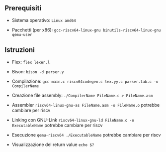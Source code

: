 ## Prerequisiti

* Sistema operativo: 
    `Linux amd64`

* Pacchetti (per x86): 
    `gcc-riscv64-linux-gnu binutils-riscv64-linux-gnu qemu-user`


## Istruzioni

* Flex:
    `flex lexer.l`

* Bison:
    `bison -d parser.y`

* Compilazione:
	`gcc main.c riscv64codegen.c lex.yy.c parser.tab.c -o CompilerName`

* Creazione file assembly:
	`./CompilerName FileName.c > FileName.asm`

* Assembler
    `riscv64-linux-gnu-as FileName.asm -o FileName.o`
potrebbe cambiare per riscv
* Linking con GNU-Link
    `riscv64-linux-gnu-ld FileName.o -o ExecutableName`
potrebbe cambiare per riscv
* Esecuzione
    `qemu-riscv64 ./ExecutableName`
potrebbe cambiare per riscv
* Visualizzazione del return value
    `echo $?`


